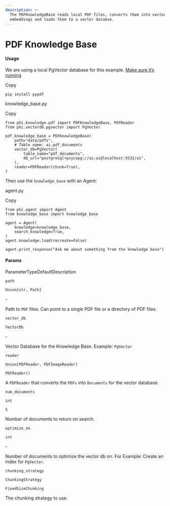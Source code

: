 ```yaml
---
description: >-
  The PDFKnowledgeBase reads local PDF files, converts them into vector
  embeddings and loads them to a vector databse.
---
```


# PDF Knowledge Base

#### Usage <a href="#usage" id="usage"></a>

We are using a local PgVector database for this example. [Make sure it’s running](https://docs.phidata.com/vectordb/pgvector)

Copy

```
pip install pypdf
```

knowledge\_base.py

Copy

```
from phi.knowledge.pdf import PDFKnowledgeBase, PDFReader
from phi.vectordb.pgvector import PgVector

pdf_knowledge_base = PDFKnowledgeBase(
    path="data/pdfs",
    # Table name: ai.pdf_documents
    vector_db=PgVector(
        table_name="pdf_documents",
        db_url="postgresql+psycopg://ai:ai@localhost:5532/ai",
    ),
    reader=PDFReader(chunk=True),
)
```

Then use the `knowledge_base` with an Agent:

agent.py

Copy

```
from phi.agent import Agent
from knowledge_base import knowledge_base

agent = Agent(
    knowledge=knowledge_base,
    search_knowledge=True,
)
agent.knowledge.load(recreate=False)

agent.print_response("Ask me about something from the knowledge base")
```

#### [​](https://docs.phidata.com/knowledge/pdf#params)Params <a href="#params" id="params"></a>

ParameterTypeDefaultDescription

`path`

`Union[str, Path]`

\-

Path to `PDF` files. Can point to a single PDF file or a directory of PDF files.

`vector_db`

`VectorDb`

\-

Vector Database for the Knowledge Base. Example: `PgVector`

`reader`

`Union[PDFReader, PDFImageReader]`

`PDFReader()`

A `PDFReader` that converts the `PDFs` into `Documents` for the vector database.

`num_documents`

`int`

`5`

Number of documents to return on search.

`optimize_on`

`int`

\-

Number of documents to optimize the vector db on. For Example: Create an index for `PgVector`.

`chunking_strategy`

`ChunkingStrategy`

`FixedSizeChunking`

The chunking strategy to use.

[\
](https://axidata.gitbook.io/axidata/documentation/knowledge/llamaindex-knowledge-base)

